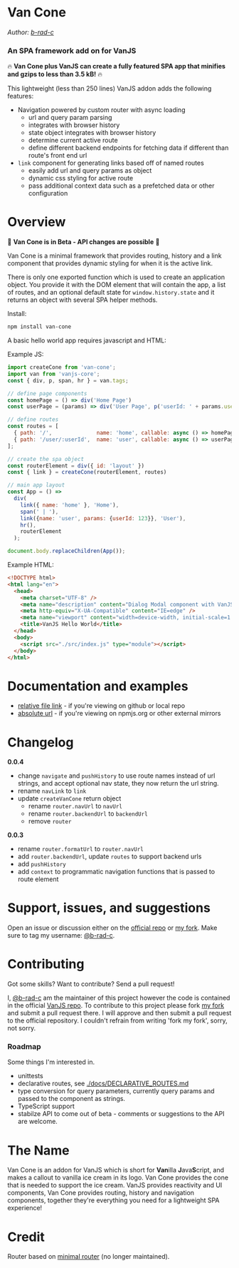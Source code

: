# Van Cone

_Author: [b-rad-c](https://github.com/b-rad-c)_

### An SPA framework add on for VanJS

🔥 **Van Cone plus VanJS can create a fully featured SPA app that minifies and gzips to less than 3.5 kB!** 🔥

This lightweight (less than 250 lines) VanJS addon adds the following features:
- Navigation powered by custom router with async loading
    - url and query param parsing
    - integrates with browser history
    - state object integrates with browser history
    - determine current active route
    - define different backend endpoints for fetching data if different than route's front end url
- `link` component for generating links based off of named routes
    - easily add url and query params as object
    - dynamic css styling for active route
    - pass additional context data such as a prefetched data or other configuration

# Overview

🚨 **Van Cone is in Beta - API changes are possible** 🚨

Van Cone is a minimal framework that provides routing, history and a link component that provides dynamic styling for when it is the active link.

There is only one exported function which is used to create an application object. You provide it with the DOM element that will contain the app, a list of routes, and an optional default state for `window.history.state` and it returns an object with several SPA helper methods.

Install:
```bash
npm install van-cone
```
A basic hello world app requires javascript and HTML:

Example JS:
```javascript
import createCone from 'van-cone';
import van from 'vanjs-core';
const { div, p, span, hr } = van.tags;

// define page components
const homePage = () => div('Home Page')
const userPage = (params) => div('User Page', p('userId: ' + params.userId))

// define routes
const routes = [
  { path: '/',              name: 'home', callable: async () => homePage },
  { path: '/user/:userId',  name: 'user', callable: async () => userPage }
];

// create the spa object
const routerElement = div({ id: 'layout' })
const { link } = createCone(routerElement, routes)

// main app layout
const App = () =>
  div(
    link({ name: 'home' }, 'Home'),
    span(' | '),
    link({name: 'user', params: {userId: 123}}, 'User'),
    hr(),
    routerElement
  );

document.body.replaceChildren(App());
```

Example HTML:
```html
<!DOCTYPE html>
<html lang="en">
  <head>
    <meta charset="UTF-8" />
    <meta name="description" content="Dialog Modal component with VanJS" />
    <meta http-equiv="X-UA-Compatible" content="IE=edge" />
    <meta name="viewport" content="width=device-width, initial-scale=1.0" />
    <title>VanJS Hello World</title>
  </head>
  <body>
    <script src="./src/index.js" type="module"></script>
  </body>
</html>

```

# Documentation and examples

- [relative file link](./docs/API_REFERENCE.md) - if you're viewing on github or local repo
- [absolute url](https://github.com/vanjs-org/van/blob/main/addons/van_cone/docs/API_REFERENCE.md) - if you're viewing on npmjs.org or other external mirrors

# Changelog
**0.0.4**
- change `navigate` and `pushHistory` to use route names instead of url strings, and accept optional nav state, they now return the url string.
- rename `navLink` to `link`
- update `createVanCone` return object
  - rename `router.navUrl` to `navUrl`
  - rename `router.backendUrl` to `backendUrl`
  - remove `router`

**0.0.3**
- rename `router.formatUrl` to `router.navUrl`
- add `router.backendUrl`, update `routes` to support backend urls
- add `pushHistory`
- add `context` to programmatic navigation functions that is passed to route element


# Support, issues, and suggestions
Open an issue or discussion either on the [official repo](https://github.com/vanjs-org/van) or [my fork](https://github.com/b-rad-c/van/tree/main). Make sure to tag my username: [@b-rad-c](https://github.com/b-rad-c).

# Contributing
Got some skills? Want to contribute? Send a pull request!

I, [@b-rad-c](https://github.com/b-rad-c) am the maintainer of this project however the code is contained in the official [VanJS repo](https://github.com/vanjs-org/van). To contribute to this project please fork [my fork](https://github.com/b-rad-c/van/tree/main) and submit a pull request there. I will approve and then submit a pull request to the official repository. I couldn't refrain from writing 'fork my fork', sorry, not sorry.

### Roadmap
Some things I'm interested in.
* unittests
* declarative routes, see [./docs/DECLARATIVE_ROUTES.md](./docs/DECLARATIVE_ROUTES.md)
* type conversion for query parameters, currently query params and passed to the component as strings.
* TypeScript support
* stabilze API to come out of beta - comments or suggestions to the API are welcome.

# The Name
Van Cone is an addon for VanJS which is short for **Van**illa **J**ava**S**cript, and makes a callout to vanilla ice cream in its logo. Van Cone provides the cone that is needed to support the ice cream. VanJS provides reactivity and UI components, Van Cone provides routing, history and navigation components, together they're everything you need for a lightweight SPA experience!

# Credit
Router based on [minimal router](https://github.com/jmhdez/minimal-router) (no longer maintained).
